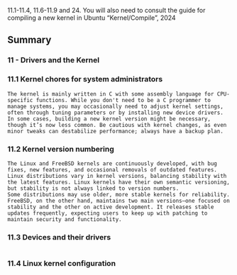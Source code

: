  11.1-11.4, 11.6-11.9 and 24. 
 You will also need to consult the guide for compiling a new kernel in Ubuntu “Kernel/Compile”, 2024


## Summary

### 11 - Drivers and the Kernel

### 11.1 Kernel chores for system administrators
```
The kernel is mainly written in C with some assembly language for CPU-specific functions. While you don't need to be a C programmer to manage systems, you may occasionally need to adjust kernel settings, often through tuning parameters or by installing new device drivers. In some cases, building a new kernel version might be necessary, though it’s now less common. Be cautious with kernel changes, as even minor tweaks can destabilize performance; always have a backup plan.
```
### 11.2 Kernel version numbering
```
The Linux and FreeBSD kernels are continuously developed, with bug fixes, new features, and occasional removals of outdated features. Linux distributions vary in kernel versions, balancing stability with the latest features. Linux kernels have their own semantic versioning, but stability is not always linked to version numbers.
Some distributions may use older, more stable kernels for reliability. FreeBSD, on the other hand, maintains two main versions—one focused on stability and the other on active development. It releases stable updates frequently, expecting users to keep up with patching to maintain security and functionality.
```
### 11.3 Devices and their drivers
```

```

### 11.4 Linux kernel configuration
```


```